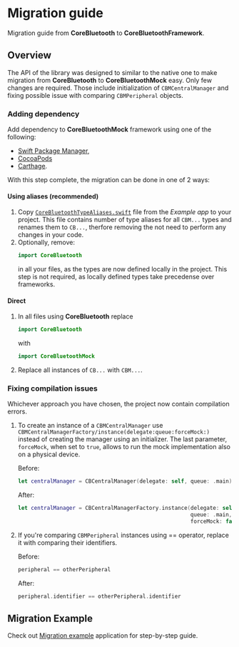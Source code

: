 # Migration guide

Migration guide from **CoreBluetooth** to **CoreBluetoothFramework**.

## Overview

The API of the library was designed to similar to the native one to make migration 
from **CoreBluetooth** to **CoreBluetoothMock** easy. Only few changes are required.
Those include initialization of ``CBMCentralManager`` and fixing possible issue with comparing
``CBMPeripheral`` objects.

### Adding dependency

Add dependency to **CoreBluetoothMock** framework using one of the following:
* [Swift Package Manager](https://github.com/NordicSemiconductor/IOS-CoreBluetooth-Mock#swift-package-manager), 
* [CocoaPods](https://github.com/NordicSemiconductor/IOS-CoreBluetooth-Mock#cocoapods)
* [Carthage](https://github.com/NordicSemiconductor/IOS-CoreBluetooth-Mock#carthage).

With this step complete, the migration can be done in one of 2 ways:

#### Using aliases (recommended)

1. Copy [`CoreBluetoothTypeAliases.swift`](https://github.com/NordicSemiconductor/IOS-CoreBluetooth-Mock/blob/main/Example/nRFBlinky/CoreBluetoothTypeAliases.swift)
   file from the *Example app* to your project. 
   This file contains number of type aliases for all `CBM...` types and renames them to `CB...`,
   therfore removing the not need to perform any changes in your code.
2. Optionally, remove: 
   ```swift
   import CoreBluetooth
   ``` 
   in all your files, as the types are now defined locally in the project. This step is not required,
   as locally defined types take precedense over frameworks.

#### Direct

1. In all files using **CoreBluetooth** replace 
   ```swift
   import CoreBluetooth
   ``` 
   with 
   ```swift 
   import CoreBluetoothMock
   ```
2. Replace all instances of `CB...` with `CBM...`.

### Fixing compilation issues

Whichever approach you have chosen, the project now contain compilation errors.

1. To create an instance of a ``CBMCentralManager`` use
``CBMCentralManagerFactory/instance(delegate:queue:forceMock:)`` instead of creating
the manager using an initializer. The last parameter, `forceMock`, when set to `true`, 
allows to run the mock implementation also on a physical device.

   Before:
   ```swift
   let centralManager = CBCentralManager(delegate: self, queue: .main)
   ```
   After:
   ```swift
   let centralManager = CBCentralManagerFactory.instance(delegate: self, 
                                                         queue: .main,
                                                         forceMock: false)
   ```
2. If you're comparing ``CBMPeripheral`` instances using == operator, replace it with
comparing their identifiers.

   Before:
   ```swift
   peripheral == otherPeripheral 
   ```
   After:
   ```swift
   peripheral.identifier == otherPeripheral.identifier 
   ```

## Migration Example

Check out [Migration example](https://github.com/NordicSemiconductor/IOS-CoreBluetooth-Mock-Example) application for step-by-step guide.
